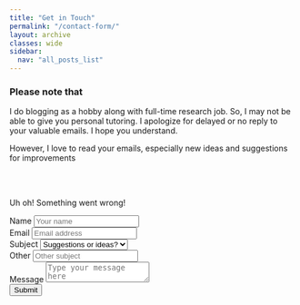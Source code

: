 ```yaml
---
title: "Get in Touch"
permalink: "/contact-form/"
layout: archive
classes: wide
sidebar:
  nav: "all_posts_list"
---
```


<h3>Please note that</h3>
<p>I do blogging as a hobby along with full-time research job. So, I may not be able to give you personal tutoring. I apologize for delayed or no reply to your valuable emails. I hope you understand. </p>

<p>However, I love to read your emails, especially new ideas and suggestions for improvements</p>

<br><br>


<link rel='stylesheet' href='https://cdnjs.cloudflare.com/ajax/libs/twitter-bootstrap/3.3.7/css/bootstrap.min.css'>

<div class="container-cf" style="margin: 0;">
  <form onsubmit="sendEmail(event)" style="padding: 0;">
    <div id="alert-field" class="alert hidden">
      <p>Uh oh! Something went wrong!</p>
    </div>    
    <div class="contact-container">
    <div class="form-group col-xs-6">
      <label for="name-field">Name</label>
      <input type="text" class="form-control" id="name-field" name="name-field" placeholder="Your name" style="transition: all 0.5s;" required>
    </div>
    
  <div class="form-group col-xs-6">
    <label for="email-field">Email</label>
    <input type="email" class="form-control" id="email-field" name="email-field" style="transition: all 0.5s;" placeholder="Email address" required>
  </div>
  
  <div id="subject-select" class="form-group col-xs-12">
    <label for="subject-field">Subject</label>
    <select class="form-control" name="subject-field" onchange="changeSubject(event)"  required>
      <option value="Questions">Suggestions or ideas?</option>
      <option value="ResearchOpportunity">Research Opportunity</option>
      <option value="Other">Other</option>
    </select>
  </div>
  
  <div id="hidden-other-subject" class="form-group col-xs-6 hidden">
    <label for="other-subject-field">Other</label>
    <input type="text" class="form-control" id="other-subject-field" name="other-subject-field" style="transition: all 0.5s;" placeholder="Other subject" />
  </div>
  
  <div class="form-group col-xs-12">
    <label for="body-field">Message</label>
    <textarea id="body-field" name="body-field" class="form-control" placeholder="Type your message here" required></textarea>
  </div>
  
  <div class="form-group col-xs-12">
    <button type="submit" class="btn btn-primary btn-lg btn-block">Submit</button>  
  </div>
  </div>
    
  </form>
</div>
<!-- partial -->
<script src='https://cdnjs.cloudflare.com/ajax/libs/jquery/3.2.1/jquery.min.js'></script>
<script  src="{{ site.url }}{{ site.baseurl }}/custom-js/contactForm.js"></script>
